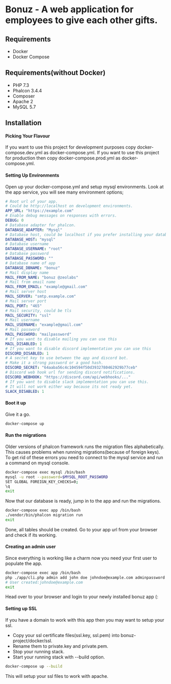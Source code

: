 # Bonuz - A web application for employees to give each other gifts.

## Requirements

* Docker
* Docker Compose
## Requirements(without Docker)
* PHP 7.3
* Phalcon 3.4.4
* Composer
* Apache 2
* MySQL 5.7
## Installation
#### Picking Your Flavour
If you want to use this project for development purposes copy docker-compose.dev.yml as docker-compose.yml.
If you want to use this project for production then copy docker-compose.prod.yml as docker-compose.yml.
#### Setting Up Environments
Open up your docker-compose.yml and setup mysql environments.
Look at the app service, you will see many environment options;
```yml
# Root url of your app.
# Could be http://localhost on development environments.
APP_URL: "https://example.com" 
# Enable debug messages on responses with errors.
DEBUG: 0
# Database adapter for phalcon.
DATABASE_ADAPTER: "Mysql"
# Database host, could be localhost if you prefer installing your database without docker.
DATABASE_HOST: "mysql"
# Database username
DATABASE_USERNAME: "root"
# Database password
DATABASE_PASSWORD: ""
# Database name of app
DATABASE_DBNAME: "bonuz"
# Mail display name
MAIL_FROM_NAME: "bonuz @zeolabs"
# Mail from email name
MAIL_FROM_EMAIL: "example@gmail.com"
# Mail server host
MAIL_SERVER: "smtp.example.com"
# Mail server port
MAIL_PORT: "465"
# Mail security, could be tls
MAIL_SECURITY: "ssl"
# Mail username
MAIL_USERNAME: "example@gmail.com"
# Mail password
MAIL_PASSWORD: "mailpassword"
# If you want to disable mailing you can use this
MAIL_DISABLED: 1
# If you want to disable discord implementation you can use this
DISCORD_DISABLED: 1
# A secret key to use between the app and discord bot.
# Make it a strong password or a good hash.
DISCORD_SECRET: "64aaba56c4c104594f50d3932780462929b77ceb"
# Discord web hook url for sending discord notifications.
DISCORD_WEBHOOK: "https://discord.com/api/webhooks/..."
# If you want to disable slack implementation you can use this.
# It will not work either way because its not ready yet.
SLACK_DISABLED: 1
```
#### Boot it up
Give it a go.
```bash
docker-compose up
```
#### Run the migrations
Older versions of phalcon framework runs the migration files alphabetically. This causes problems when running migrations(because of foreign keys). To get rid of these errors you need to connect to the mysql service and run a command on mysql console.
```bash
docker-compose exec mysql /bin/bash
mysql -u root --password=$MYSQL_ROOT_PASSWORD
SET GLOBAL FOREIGN_KEY_CHECKS=0;
\q
exit
```
Now that our database is ready, jump in to the app and run the migrations.
```bash
docker-compose exec app /bin/bash
./vendor/bin/phalcon migration run
exit
```
Done, all tables should be created. Go to your app url from your browser and check if its working.

#### Creating an admin user
Since everything is working like a charm now you need your first user to populate the app.
```bash
docker-compose exec app /bin/bash
php ./app/cli.php admin add john doe johndoe@example.com adminpassword
# User created:johndoe@example.com
exit
```
Head over to your browser and login to your newly installed bonuz app (:

#### Setting up SSL
If you have a domain to work with this app then you may want to setup your ssl.
- Copy your ssl certificate files(ssl.key, ssl.pem) into bonuz-project/docker/ssl.
- Rename them to private.key and private.pem.
- Stop your running stack.
- Start your running stack with --build option.
```bash
docker-compose up --build
```
This will setup your ssl files to work with apache.